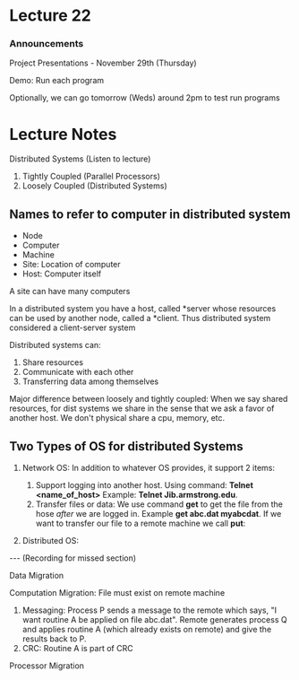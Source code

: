 # Lecture 22

### Announcements
Project Presentations - November 29th (Thursday)

Demo: Run each program

Optionally, we can go tomorrow (Weds) around 2pm to test run programs

# Lecture Notes
Distributed Systems (Listen to lecture)
1. Tightly Coupled (Parallel Processors)
2. Loosely Coupled (Distributed Systems)

## Names to refer to computer in distributed system
- Node
- Computer
- Machine
- Site: Location of computer
- Host: Computer itself

A site can have many computers

In a distributed system you have a host, called *server whose resources can be used by another node, called a *client. Thus distributed system considered a client-server system

Distributed systems can:
1. Share resources
2. Communicate with each other
3. Transferring data among themselves

Major difference between loosely and tightly coupled: When we say shared resources, for dist systems we share in the sense that we ask a favor of another host. We don't physical share a cpu, memory, etc.

## Two Types of OS for distributed Systems
1. Network OS: In addition to whatever OS provides, it support 2 items:
    1. Support logging into another host. Using command: **Telnet <name_of_host>** Example: **Telnet Jib.armstrong.edu**. 
    2. Transfer files or data: We use command **get** to get the file from the hose *after* we are logged in. Example **get abc.dat myabcdat**. If we want to transfer our file to a remote machine we call **put**:

2. Distributed OS:


--- (Recording for missed section)

Data Migration

Computation Migration: File must exist on remote machine
   1. Messaging: Process P sends a message to the remote which says, "I want routine A be applied on file abc.dat". Remote generates process Q and applies routine A (which already exists on remote) and give the results back to P. 
   2. CRC: Routine A is part of CRC
    
Processor Migration

